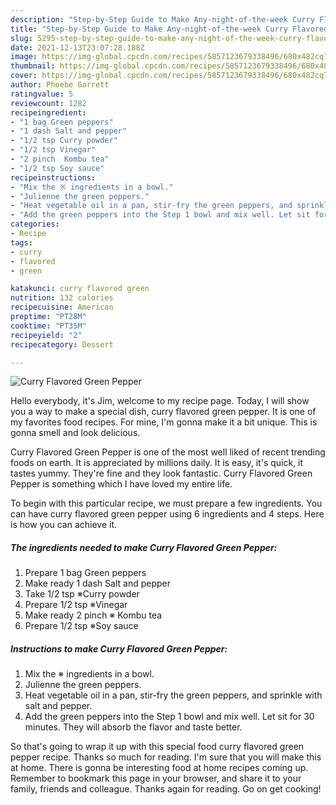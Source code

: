 ```yaml
---
description: "Step-by-Step Guide to Make Any-night-of-the-week Curry Flavored Green Pepper"
title: "Step-by-Step Guide to Make Any-night-of-the-week Curry Flavored Green Pepper"
slug: 5295-step-by-step-guide-to-make-any-night-of-the-week-curry-flavored-green-pepper
date: 2021-12-13T23:07:28.188Z
image: https://img-global.cpcdn.com/recipes/5857123679338496/680x482cq70/curry-flavored-green-pepper-recipe-main-photo.jpg
thumbnail: https://img-global.cpcdn.com/recipes/5857123679338496/680x482cq70/curry-flavored-green-pepper-recipe-main-photo.jpg
cover: https://img-global.cpcdn.com/recipes/5857123679338496/680x482cq70/curry-flavored-green-pepper-recipe-main-photo.jpg
author: Phoebe Garrett
ratingvalue: 5
reviewcount: 1282
recipeingredient:
- "1 bag Green peppers"
- "1 dash Salt and pepper"
- "1/2 tsp Curry powder"
- "1/2 tsp Vinegar"
- "2 pinch  Kombu tea"
- "1/2 tsp Soy sauce"
recipeinstructions:
- "Mix the ※ ingredients in a bowl."
- "Julienne the green peppers."
- "Heat vegetable oil in a pan, stir-fry the green peppers, and sprinkle with salt and pepper."
- "Add the green peppers into the Step 1 bowl and mix well. Let sit for 30 minutes. They will absorb the flavor and taste better."
categories:
- Recipe
tags:
- curry
- flavored
- green

katakunci: curry flavored green 
nutrition: 132 calories
recipecuisine: American
preptime: "PT28M"
cooktime: "PT35M"
recipeyield: "2"
recipecategory: Dessert

---
```



![Curry Flavored Green Pepper](https://img-global.cpcdn.com/recipes/5857123679338496/680x482cq70/curry-flavored-green-pepper-recipe-main-photo.jpg)

Hello everybody, it's Jim, welcome to my recipe page. Today, I will show you a way to make a special dish, curry flavored green pepper. It is one of my favorites food recipes. For mine, I'm gonna make it a bit unique. This is gonna smell and look delicious.



Curry Flavored Green Pepper is one of the most well liked of recent trending foods on earth. It is appreciated by millions daily. It is easy, it's quick, it tastes yummy. They're fine and they look fantastic. Curry Flavored Green Pepper is something which I have loved my entire life.


To begin with this particular recipe, we must prepare a few ingredients. You can have curry flavored green pepper using 6 ingredients and 4 steps. Here is how you can achieve it.

<!--inarticleads1-->

##### The ingredients needed to make Curry Flavored Green Pepper:

1. Prepare 1 bag Green peppers
1. Make ready 1 dash Salt and pepper
1. Take 1/2 tsp ※Curry powder
1. Prepare 1/2 tsp ※Vinegar
1. Make ready 2 pinch ※ Kombu tea
1. Prepare 1/2 tsp ※Soy sauce




<!--inarticleads2-->

##### Instructions to make Curry Flavored Green Pepper:

1. Mix the ※ ingredients in a bowl.
1. Julienne the green peppers.
1. Heat vegetable oil in a pan, stir-fry the green peppers, and sprinkle with salt and pepper.
1. Add the green peppers into the Step 1 bowl and mix well. Let sit for 30 minutes. They will absorb the flavor and taste better.




So that's going to wrap it up with this special food curry flavored green pepper recipe. Thanks so much for reading. I'm sure that you will make this at home. There is gonna be interesting food at home recipes coming up. Remember to bookmark this page in your browser, and share it to your family, friends and colleague. Thanks again for reading. Go on get cooking!
